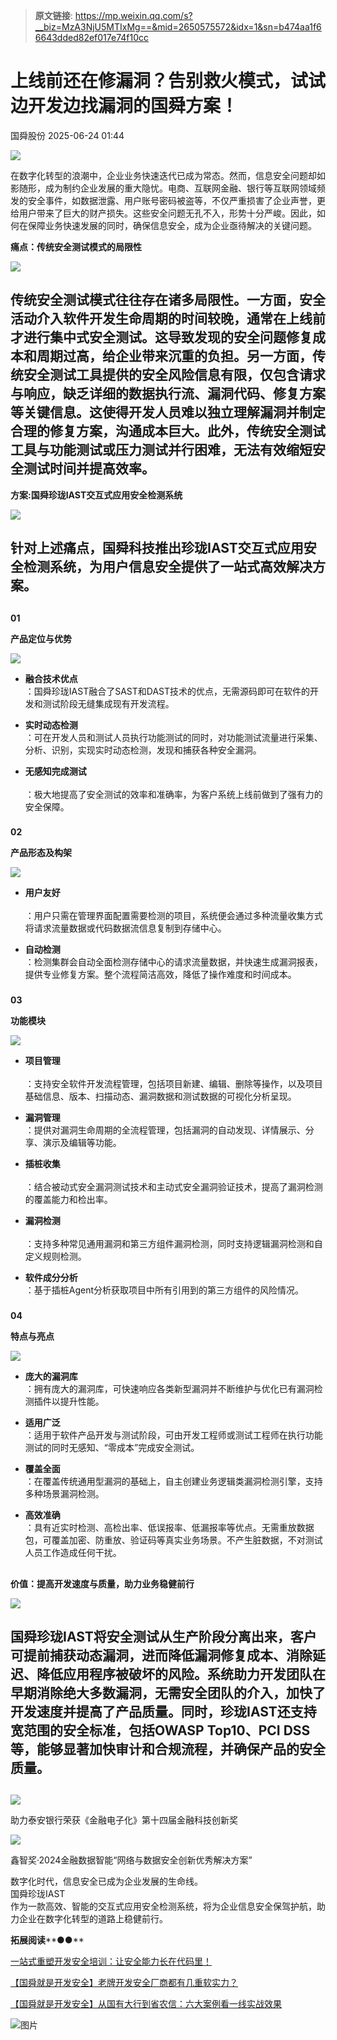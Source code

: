 > **原文链接**: https://mp.weixin.qq.com/s?__biz=MzA3NjU5MTIxMg==&mid=2650575572&idx=1&sn=b474aa1f66643dded82ef017e74f10cc

#  上线前还在修漏洞？告别救火模式，试试边开发边找漏洞的国舜方案！  
 国舜股份   2025-06-24 01:44  
  
![](https://mmbiz.qpic.cn/mmbiz_gif/1uORKtSvbYntUeEyLVmXPUBQUcfbeAsyULWeFWO8Y0Gib21xxnHTm61MQHgibCia6Yhkmnm0AmJ0SDZgX7mIpT5Hg/640?wx_fmt=gif "")  
  
在数字化转型的浪潮中，企业业务快速迭代已成为常态。然而，信息安全问题却如影随形，成为制约企业发展的重大隐忧。电商、互联网金融、银行等互联网领域频发的安全事件，如数据泄露、用户账号密码被盗等，不仅严重损害了企业声誉，更给用户带来了巨大的财产损失。这些安全问题无孔不入，形势十分严峻。因此，如何在保障业务快速发展的同时，确保信息安全，成为企业亟待解决的关键问题。  
  
**痛点：传统安全测试模式的局限性**  
  
![](https://mmbiz.qpic.cn/sz_mmbiz_gif/1uORKtSvbYm6lrUao3oPescV7IYpLH4P5ibicic7guk9MN8ib5DJkC5emavcSAibhydVwSBqWicAt7aia1CVEs1JIGYag/640?wx_fmt=gif&from=appmsg "")  
  
  
## 传统安全测试模式往往存在诸多局限性。一方面，安全活动介入软件开发生命周期的时间较晚，通常在上线前才进行集中式安全测试。这导致发现的安全问题修复成本和周期过高，给企业带来沉重的负担。另一方面，传统安全测试工具提供的安全风险信息有限，仅包含请求与响应，缺乏详细的数据执行流、漏洞代码、修复方案等关键信息。这使得开发人员难以独立理解漏洞并制定合理的修复方案，沟通成本巨大。此外，传统安全测试工具与功能测试或压力测试并行困难，无法有效缩短安全测试时间并提高效率。  
  
  
**方案:国舜珍珑IAST交互式应用安全检测系统**  
  
![](https://mmbiz.qpic.cn/sz_mmbiz_gif/1uORKtSvbYm6lrUao3oPescV7IYpLH4P5ibicic7guk9MN8ib5DJkC5emavcSAibhydVwSBqWicAt7aia1CVEs1JIGYag/640?wx_fmt=gif&from=appmsg "")  
  
  
## 针对上述痛点，国舜科技推出珍珑IAST交互式应用安全检测系统，为用户信息安全提供了一站式高效解决方案。  
##   
  
**01**  
  
**产品定位与优势**  
  
![](https://mmbiz.qpic.cn/sz_mmbiz_gif/1uORKtSvbYm6lrUao3oPescV7IYpLH4P5ibicic7guk9MN8ib5DJkC5emavcSAibhydVwSBqWicAt7aia1CVEs1JIGYag/640?wx_fmt=gif&from=appmsg "")  
  
- ‌**融合技术优点**  
‌：国舜珍珑IAST融合了SAST和DAST技术的优点，无需源码即可在软件的开发和测试阶段无缝集成现有开发流程。  
  
- ‌**实时动态检测**  
‌：可在开发人员和测试人员执行功能测试的同时，对功能测试流量进行采集、分析、识别，实现实时动态检测，发现和捕获各种安全漏洞。  
  
- ‌**无感知完成测试**  
‌  
：极大地提高了安全测试的效率和准确率，为客户系统上线前做到了强有力的安全保障。  
  
###   
  
**02**  
  
**产品形态及构架**  
  
![](https://mmbiz.qpic.cn/sz_mmbiz_gif/1uORKtSvbYm6lrUao3oPescV7IYpLH4P5ibicic7guk9MN8ib5DJkC5emavcSAibhydVwSBqWicAt7aia1CVEs1JIGYag/640?wx_fmt=gif&from=appmsg "")  
  
- ‌**用户友好**  
‌  
：用户只需在管理界面配置需要检测的项目，系统便会通过多种流量收集方式将请求流量数据或代码数据流信息复制到存储中心。  
  
- ‌**自动检测**  
‌：检测集群会自动全面检测存储中心的请求流量数据，并快速生成漏洞报表，提供专业修复方案。整个流程简洁高效，降低了操作难度和时间成本。  
  
###   
  
**03**  
  
**功能模块**  
  
![](https://mmbiz.qpic.cn/sz_mmbiz_gif/1uORKtSvbYm6lrUao3oPescV7IYpLH4P5ibicic7guk9MN8ib5DJkC5emavcSAibhydVwSBqWicAt7aia1CVEs1JIGYag/640?wx_fmt=gif&from=appmsg "")  
  
- ‌**项目管理**  
‌  
：支持安全软件开发流程管理，包括项目新建、编辑、删除等操作，以及项目基础信息、版本、扫描动态、漏洞数据和测试数据的可视化分析呈现。  
  
- ‌**漏洞管理**  
‌：提供对漏洞生命周期的全流程管理，包括漏洞的自动发现、详情展示、分享、演示及编辑等功能。  
  
- ‌**插桩收集**  
‌  
：结合被动式安全漏洞测试技术和主动式安全漏洞验证技术，提高了漏洞检测的覆盖能力和检出率。  
  
- ‌**漏洞检测**  
‌  
：支持多种常见通用漏洞和第三方组件漏洞检测，同时支持逻辑漏洞检测和自定义规则检测。  
  
- ‌**软件成分分析**  
‌：基于插桩Agent分析获取项目中所有引用到的第三方组件的风险情况。  
  
###   
  
**04**  
  
**特点与亮点**  
  
![](https://mmbiz.qpic.cn/sz_mmbiz_gif/1uORKtSvbYm6lrUao3oPescV7IYpLH4P5ibicic7guk9MN8ib5DJkC5emavcSAibhydVwSBqWicAt7aia1CVEs1JIGYag/640?wx_fmt=gif&from=appmsg "")  
  
- ‌**庞大的漏洞库**  
‌：拥有庞大的漏洞库，可快速响应各类新型漏洞并不断维护与优化已有漏洞检测插件以提升性能。  
  
- ‌**适用广泛**  
‌：适用于软件产品开发与测试阶段，可由开发工程师或测试工程师在执行功能测试的同时无感知、“零成本”完成安全测试。  
  
- ‌**覆盖全面**  
‌：在覆盖传统通用型漏洞的基础上，自主创建业务逻辑类漏洞检测引擎，支持多种场景漏洞检测。  
  
- ‌**高效准确**  
‌：具有近实时检测、高检出率、低误报率、低漏报率等优点。无需重放数据包，可覆盖加密、防重放、验证码等真实业务场景。不产生脏数据，不对测试人员工作造成任何干扰。  
  
##   
  
**价值：提高开发速度与质量，助力业务稳健前行**  
  
![](https://mmbiz.qpic.cn/sz_mmbiz_gif/1uORKtSvbYm6lrUao3oPescV7IYpLH4P5ibicic7guk9MN8ib5DJkC5emavcSAibhydVwSBqWicAt7aia1CVEs1JIGYag/640?wx_fmt=gif&from=appmsg "")  
  
  
## 国舜珍珑IAST将安全测试从生产阶段分离出来，客户可提前捕获动态漏洞，进而降低漏洞修复成本、消除延迟、降低应用程序被破坏的风险。系统助力开发团队在早期消除绝大多数漏洞，无需安全团队的介入，加快了开发速度并提高了产品质量。同时，珍珑IAST还支持宽范围的安全标准，包括OWASP Top10、PCI DSS等，能够显著加快审计和合规流程，并确保产品的安全质量。  
##   
  
![](https://mmbiz.qpic.cn/sz_mmbiz_png/1uORKtSvbYm6lrUao3oPescV7IYpLH4PqgRfZgZgWQPHxJk8emEDYxBNuVhgiaXqkckA3aEBFkibvwZTibsjTGQ7w/640?wx_fmt=png&from=appmsg "")  
  
助力泰安银行荣获《金融电子化》第十四届金融科技创新奖  
  
![](https://mmbiz.qpic.cn/sz_mmbiz_png/1uORKtSvbYm6lrUao3oPescV7IYpLH4PiaXBiace8HnXxHMZb6ibyGOxa1TM5DzSWbelicXjmIiblySad2MBQ8xw7CA/640?wx_fmt=png&from=appmsg "")  
  
鑫智奖·2024金融数据智能“网络与数据安全创新优秀解决方案”  
  
数字化时代，信息安全已成为企业发展的生命线。  
国舜珍珑IAST  
作为一款高效、智能的交互式应用安全检测系统，将为企业信息安全保驾护航，助力企业在数字化转型的道路上稳健前行。  
  
  
**拓展阅读****●●**  
  
[一站式重塑开发安全培训：让安全能力长在代码里！](https://mp.weixin.qq.com/s?__biz=MzA3NjU5MTIxMg==&mid=2650575496&idx=1&sn=c80fe1e2df1b41bffa418d9b37e76164&scene=21#wechat_redirect)  
  
  
[【国舜就是开发安全】老牌开发安全厂商都有几重软实力？](https://mp.weixin.qq.com/s?__biz=MzA3NjU5MTIxMg==&mid=2650575489&idx=1&sn=fc587c2b9e7d463f2012bf2a61c3449c&scene=21#wechat_redirect)  
  
  
[【国舜就是开发安全】从国有大行到省农信：六大案例看一线实战效果](https://mp.weixin.qq.com/s?__biz=MzA3NjU5MTIxMg==&mid=2650575426&idx=1&sn=93d6063c0c8fd7141a1361ffa14ab74c&scene=21#wechat_redirect)  
  
  
![图片](https://mmbiz.qpic.cn/mmbiz_jpg/1uORKtSvbYntUeEyLVmXPUBQUcfbeAsyjApbPA9lk6pPmW0xhro2Q9QF5HdqUScTCjdkb3pJ6VRibUWh0xpA6icw/640?wx_fmt=other&wxfrom=5&wx_lazy=1&wx_co=1&tp=jpeg "")  
  
